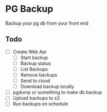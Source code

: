 # PG Backup

Backup your pg db from your front end

## Todo

- [ ] Create Web Api
  - [ ] Start backup
  - [ ] Backup status
  - [ ] List Backups
  - [ ] Remove backups
  - [ ] Send to cloud
  - [ ] Download backup locally
- [ ] pgdump or something to make db backup
- [ ] Upload backups to s3
- [ ] Run backups on schedule